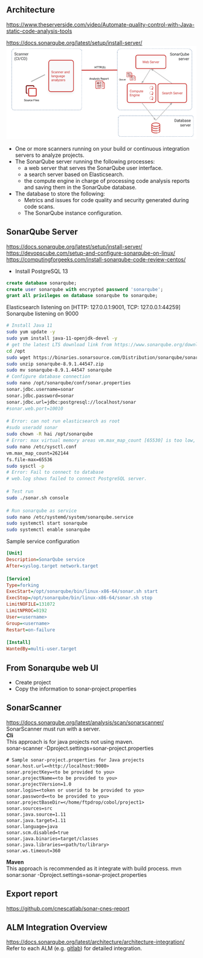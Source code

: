 ## Architecture
https://www.theserverside.com/video/Automate-quality-control-with-Java-static-code-analysis-tools  

https://docs.sonarqube.org/latest/setup/install-server/
![](sonarqube.png)

- One or more scanners running on your build or continuous integration servers to analyze projects.
- The SonarQube server running the following processes:
  - a web server that serves the SonarQube user interface.
  - a search server based on Elasticsearch.
  - the compute engine in charge of processing code analysis reports and saving them in the SonarQube database.
- The database to store the following:
    - Metrics and issues for code quality and security generated during code scans.  
    - The SonarQube instance configuration.

## SonarQube Server 
https://docs.sonarqube.org/latest/setup/install-server/  
https://devopscube.com/setup-and-configure-sonarqube-on-linux/  
https://computingforgeeks.com/install-sonarqube-code-review-centos/  
- Install PostgreSQL 13  
```sql
create database sonarqube;
create user sonarqube with encrypted password 'sonarqube';
grant all privileges on database sonarqube to sonarqube;
```
Elasticsearch listening on [HTTP: 127.0.0.1:9001, TCP: 127.0.0.1:44259]
Sonarqube listening on 9000
```sh
# Install Java 11
sudo yum update -y
sudo yum install java-11-openjdk-devel -y
# get the latest LTS download link from https://www.sonarqube.org/downloads/
cd /opt 
sudo wget https://binaries.sonarsource.com/Distribution/sonarqube/sonarqube-8.9.1.44547.zip
sudo unzip sonarqube-8.9.1.44547.zip
sudo mv sonarqube-8.9.1.44547 sonarqube
# Configure database connection
sudo nano /opt/sonarqube/conf/sonar.properties
sonar.jdbc.username=sonar
sonar.jdbc.password=sonar
sonar.jdbc.url=jdbc:postgresql://localhost/sonar
#sonar.web.port=10010

# Error: can not run elasticsearch as root
#sudo useradd sonar
sudo chown -R hai /opt/sonarqube
# Error: max virtual memory areas vm.max_map_count [65530] is too low, increase to at least [262144]
sudo nano /etc/sysctl.conf
vm.max_map_count=262144
fs.file-max=65536
sudo sysctl -p
# Error: Fail to connect to database
# web.log shows failed to connect PostgreSQL server.

# Test run
sudo ./sonar.sh console

# Run sonarqube as service
sudo nano /etc/systemd/system/sonarqube.service
sudo systemctl start sonarqube
sudo systemctl enable sonarqube
```
Sample service configuration
```ini
[Unit]
Description=SonarQube service
After=syslog.target network.target

[Service]
Type=forking
ExecStart=/opt/sonarqube/bin/linux-x86-64/sonar.sh start
ExecStop=/opt/sonarqube/bin/linux-x86-64/sonar.sh stop
LimitNOFILE=131072
LimitNPROC=8192
User=<username>
Group=<username>
Restart=on-failure

[Install]
WantedBy=multi-user.target
```

## From Sonarqube web UI
- Create project
- Copy the information to sonar-project.properties

## SonarScanner  
https://docs.sonarqube.org/latest/analysis/scan/sonarscanner/  
SonarScanner must run with a server.  
**Cli**  
This approach is for java projects not using maven.  
sonar-scanner -Dproject.settings=sonar-project.properties
```properties
# Sample sonar-project.properties for Java projects
sonar.host.url=<http://localhost:9000>
sonar.projectKey=<to be provided to you>
sonar.projectName=<to be provided to you> 
sonar.projectVersion=1.0
sonar.login=<token or userid to be provided to you> 
sonar.password=<to be provided to you> 
sonar.projectBaseDir=</home/ftpdrop/cobol/project1>
sonar.sources=src
sonar.java.source=1.11 
sonar.java.target=1.11 
sonar.language=java 
sonar.scm.disabled=true 
sonar.java.binaries=target/classes
sonar.java.libraries=<path/to/library>
sonar.ws.timeout=360 
```
**Maven**  
This approach is recommended as it integrate with build process.
mvn sonar:sonar -Dproject.settings=sonar-project.properties

## Export report
https://github.com/cnescatlab/sonar-cnes-report  


## ALM Integration Overview
https://docs.sonarqube.org/latest/architecture/architecture-integration/  
Refer to each ALM (e.g. [gitlab](../devops/gitlab.md)) for detailed integration.